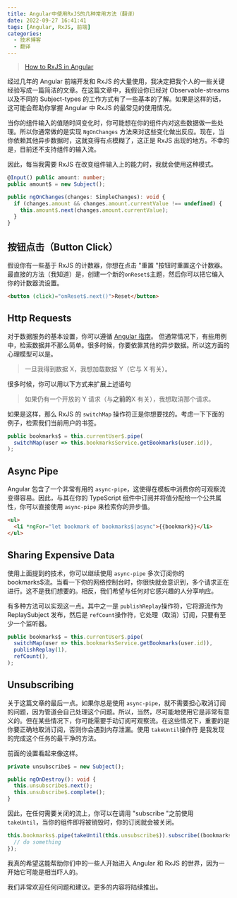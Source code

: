 ```yaml
---
title: Angular中使用RxJS的几种常用方法（翻译）
date: 2022-09-27 16:41:41
tags: [Angular, RxJS, 前端]
categories:
  - 技术博客
  - 翻译
---
```


> [How to RxJS in Angular](https://www.matthiasmeier.io/blog/how-to-rxjs-in-angular/)

经过几年的 Angular 前端开发和 RxJS 的大量使用，我决定把我个人的一些关键经验写成一篇简洁的文章。在这篇文章中，我假设你已经对 Observable-streams 以及不同的 Subject-types 的工作方式有了一些基本的了解。如果是这样的话，这可能会帮助你掌握 Angular 中 RxJS 的最常见的使用情况。

<!--more-->

当你的组件输入的值随时间变化时，你可能想在你的组件内对这些数据做一些处理。所以你通常做的是实现 `NgOnChanges` 方法来对这些变化做出反应。现在，当你依赖其他异步数据时，这就变得有点模糊了，这正是 RxJS 出现的地方。不幸的是，目前还不支持组件的输入流。

因此，每当我需要 RxJS 在改变组件输入上的能力时，我就会使用这种模式。

```ts
@Input() public amount: number;
public amount$ = new Subject();

public ngOnChanges(changes: SimpleChanges): void {
  if (changes.amount && changes.amount.currentValue !== undefined) {
    this.amount$.next(changes.amount.currentValue);
  }
}
```

## 按钮点击（Button Click）

假设你有一些基于 RxJS 的计数器，你想在点击 "重置 "按钮时重置这个计数器。最直接的方法（我知道）是，创建一个新的`onReset$`主题，然后你可以把它编入你的计数器流设置。

```html
<button (click)="onReset$.next()">Reset</button>
```

## Http Requests

对于数据服务的基本设置，你可以遵循 [Angular 指南](https://angular.io/guide/http)。
但通常情况下，有些用例中，检索数据并不那么简单。很多时候，你要依靠其他的异步数据。所以这方面的心理模型可以是。

> 一旦我得到数据 X，我想加载数据 Y（它与 X 有关）。

很多时候，你可以用以下方式来扩展上述语句

> 如果仍有一个开放的 Y 请求（与**之前的**X 有关），我想取消那个请求。

如果是这样，那么 RxJS 的 `switchMap` 操作符正是你想要找的。考虑一下下面的例子，检索我们当前用户的书签。

```ts
public bookmarks$ = this.currentUser$.pipe(
  switchMap(user => this.bookmarksService.getBookmarks(user.id)),
);
```

## Async Pipe

Angular 包含了一个非常有用的 `async-pipe`，这使得在模板中消费你的可观察流变得容易。因此，与其在你的 TypeScript 组件中订阅并将值分配给一个公共属性，你可以直接使用 `async-pipe` 来检索你的异步值。

```html
<ul>
  <li *ngFor="let bookmark of bookmarks$|async">{{bookmark}}</li>
</ul>
```

## Sharing Expensive Data

使用上面提到的技术，你可以继续使用 `async-pipe` 多次订阅你的 bookmarks$流。当看一下你的网络控制台时，你很快就会意识到，多个请求正在进行。这不是我们想要的。相反，我们希望与任何对它感兴趣的人分享响应。

有多种方法可以实现这一点。其中之一是 `publishReplay`操作符，它将源流作为 ReplaySubject 发布，然后是 `refCount`操作符，它处理（取消）订阅，只要有至少一个监听器。

```ts
public bookmarks$ = this.currentUser$.pipe(
  switchMap(user => this.bookmarksService.getBookmarks(user.id)),
  publishReplay(1),
  refCount(),
);
```

## Unsubscribing

关于这篇文章的最后一点。如果你总是使用 `async-pipe`，就不需要担心取消订阅的问题，因为管道会自己处理这个问题。所以，当然，尽可能地使用它是非常有意义的。但在某些情况下，你可能需要手动订阅可观察流。在这些情况下，重要的是你要正确地取消订阅，否则你会遇到内存泄漏。使用 `takeUntil`操作符 是我发现的完成这个任务的最干净的方法。

前面的设置看起来像这样。

```ts
private unsubscribe$ = new Subject();

public ngOnDestroy(): void {
  this.unsubscribe$.next();
  this.unsubscribe$.complete();
}
```

因此，在任何需要关闭的流上，你可以在调用 "subscribe "之前使用 `takeUntil`，当你的组件即将被销毁时，你的订阅就会被关闭。

```ts
this.bookmarks$.pipe(takeUntil(this.unsubscribe$)).subscribe((bookmarks) => {
  // do something
});
```

我真的希望这能帮助你们中的一些人开始进入 Angular 和 RxJS 的世界，因为一开始它可能是相当吓人的。

我们非常欢迎任何问题和建议。更多的内容将陆续推出。

